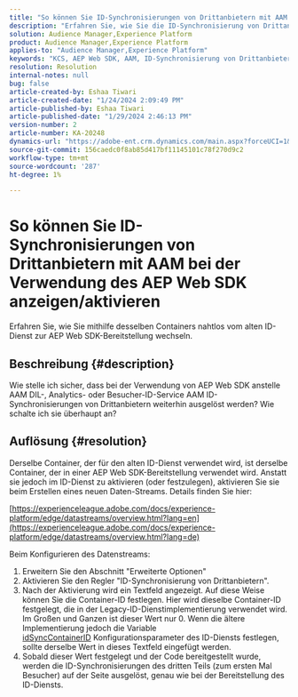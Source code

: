 ```yaml
---
title: "So können Sie ID-Synchronisierungen von Drittanbietern mit AAM bei der Verwendung des AEP Web SDK anzeigen/aktivieren"
description: "Erfahren Sie, wie Sie die ID-Synchronisierung von Drittanbietern aktivieren, die Container-ID in einem neuen Datenstrom festlegen und Code für eine effektive Synchronisierung bereitstellen."
solution: Audience Manager,Experience Platform
product: Audience Manager,Experience Platform
applies-to: "Audience Manager,Experience Platform"
keywords: "KCS, AEP Web SDK, AAM, ID-Synchronisierung von Drittanbietern"
resolution: Resolution
internal-notes: null
bug: false
article-created-by: Eshaa Tiwari
article-created-date: "1/24/2024 2:09:49 PM"
article-published-by: Eshaa Tiwari
article-published-date: "1/29/2024 2:46:13 PM"
version-number: 2
article-number: KA-20248
dynamics-url: "https://adobe-ent.crm.dynamics.com/main.aspx?forceUCI=1&pagetype=entityrecord&etn=knowledgearticle&id=49c7e139-c2ba-ee11-a569-6045bd006268"
source-git-commit: 156caedc0f8ab85d417bf11145101c78f270d9c2
workflow-type: tm+mt
source-wordcount: '287'
ht-degree: 1%

---
```


# So können Sie ID-Synchronisierungen von Drittanbietern mit AAM bei der Verwendung des AEP Web SDK anzeigen/aktivieren


Erfahren Sie, wie Sie mithilfe desselben Containers nahtlos vom alten ID-Dienst zur AEP Web SDK-Bereitstellung wechseln.

## Beschreibung {#description}

Wie stelle ich sicher, dass bei der Verwendung von AEP Web SDK anstelle AAM DIL-, Analytics- oder Besucher-ID-Service AAM ID-Synchronisierungen von Drittanbietern weiterhin ausgelöst werden? Wie schalte ich sie überhaupt an?

## Auflösung {#resolution}


Derselbe Container, der für den alten ID-Dienst verwendet wird, ist derselbe Container, der in einer AEP Web SDK-Bereitstellung verwendet wird. Anstatt sie jedoch im ID-Dienst zu aktivieren (oder festzulegen), aktivieren Sie sie beim Erstellen eines neuen Daten-Streams. Details finden Sie hier:

[https://experienceleague.adobe.com/docs/experience-platform/edge/datastreams/overview.html?lang=en](https://experienceleague.adobe.com/docs/experience-platform/edge/datastreams/overview.html?lang=de)

Beim Konfigurieren des Datenstreams:

1. Erweitern Sie den Abschnitt &quot;Erweiterte Optionen&quot;
2. Aktivieren Sie den Regler &quot;ID-Synchronisierung von Drittanbietern&quot;.
3. Nach der Aktivierung wird ein Textfeld angezeigt. Auf diese Weise können Sie die Container-ID festlegen. Hier wird dieselbe Container-ID festgelegt, die in der Legacy-ID-Dienstimplementierung verwendet wird. Im Großen und Ganzen ist dieser Wert nur 0. Wenn die ältere Implementierung jedoch die Variable [idSyncContainerID](https://experienceleague.adobe.com/docs/id-service/using/id-service-api/configurations/idsyncontainerid.html?lang=en) Konfigurationsparameter des ID-Diensts festlegen, sollte derselbe Wert in dieses Textfeld eingefügt werden.
4. Sobald dieser Wert festgelegt und der Code bereitgestellt wurde, werden die ID-Synchronisierungen des dritten Teils (zum ersten Mal Besucher) auf der Seite ausgelöst, genau wie bei der Bereitstellung des ID-Diensts.

